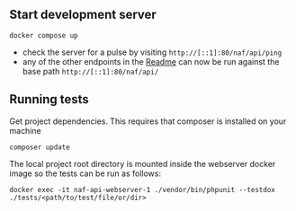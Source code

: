 ## Start development server

    docker compose up

- check the server for a pulse by visiting `http://[::1]:80/naf/api/ping`
- any of the other endpoints in the [Readme](./Readme.md) can now be run against the base path `http://[::1]:80/naf/api/`

## Running tests
Get project dependencies. This requires that composer is installed on your machine

    composer update

The local project root directory is mounted inside the webserver docker image so the tests can be run as follows:

    docker exec -it naf-api-webserver-1 ./vendor/bin/phpunit --testdox ./tests/<path/to/test/file/or/dir>